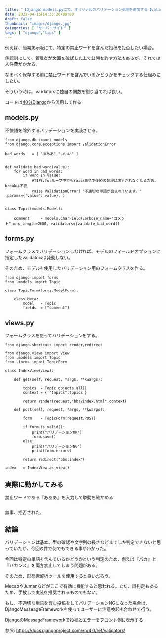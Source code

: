 ```yaml
---
title: "【Django】models.pyにて、オリジナルのバリデーション処理を追加する【validators】【正規表現が通用しない場合等に有効】"
date: 2022-04-15T14:33:20+09:00
draft: false
thumbnail: "images/django.jpg"
categories: [ "サーバーサイド" ]
tags: [ "django","tips" ]
---
```


例えば、簡易掲示板にて、特定の禁止ワードを含んだ投稿を拒否したい場合。

承認制にして、管理者が文面を確認した上で公開を許す方法もあるが、それでは人件費がかかる。

なるべく保存する前に禁止ワードを含んでいるかどうかをチェックする仕組みにしたい。

そういう時は、validatorsに独自の関数を割り当てれば良い。

コードは[40分Django](/post/startup-django/)から流用して作る

## models.py

不快語を除外するバリデーションを実装させる。

    from django.db import models
    from django.core.exceptions import ValidationError
    
    bad_words   = [ "あああ","いいい" ]
    
    
    def validate_bad_word(value):
        for word in bad_words:
            if word in value:
                #TIPS:forループ中でもraise命令で後続の処理は実行されなくなるため、breakは不要
                raise ValidationError( "不適切な単語が含まれています。" ,params={'value': value}, )
                
    
    class Topic(models.Model):
    
        comment     = models.CharField(verbose_name="コメント",max_length=2000, validators=[validate_bad_word])

## forms.py

フォームクラスでバリデーションしなければ、モデルのフィールドオプションに指定したvalidatorsは発動しない。

そのため、モデルを使用したバリデーション用のフォームクラスを作る。

    from django import forms 
    from .models import Topic
    
    class TopicForm(forms.ModelForm):
    
        class Meta:
            model   = Topic
            fields  = ["comment"]
    
## views.py

フォームクラスを使ってバリデーションをする。

    from django.shortcuts import render,redirect
    
    from django.views import View
    from .models import Topic
    from .forms import TopicForm
    
    class IndexView(View):
    
        def get(self, request, *args, **kwargs):
    
            topics  = Topic.objects.all()
            context = { "topics":topics }
    
            return render(request,"bbs/index.html",context)
    
        def post(self, request, *args, **kwargs):
    
            form    = TopicForm(request.POST)
    
            if form.is_valid():
                print("バリデーションOK")
                form.save()
            else:
                print("バリデーションNG")
                print(form.errors)
    
            return redirect("bbs:index")
    
    index   = IndexView.as_view()


## 実際に動かしてみる

禁止ワードである『あああ』を入力して挙動を確かめる

<div class="img-center"><img src="/images/Screenshot from 2022-04-15 15-38-53.png" alt=""></div>

無事、拒否された。


## 結論

バリデーションは基本、型の確認や文字列の長さなどまでしか判定できないと思っていたが、今回の件で何でもできる事がわかった。

今回は特定の単語を含んでいるかどうかという判定のため、例えば『バカ』と『バカンス』を両方禁止してしまう問題がある。

そのため、形態素解析ツールを使用すると良いだろう。

MecabやJumanなどがここで有効に機能すると思われる。ただ、誤判定もあるため、手放しで実装を推奨されるものでもない。

もし、不適切な単語を含む投稿をしてバリデーションNGになった場合は、DjangoMesseageFrameworkを使ってユーザーに注意喚起も合わせて行う。

[DjangoのMessageFrameworkで投稿とエラーをフロント側に表示する](/post/django-message-framework/)

参照: https://docs.djangoproject.com/en/4.0/ref/validators/


